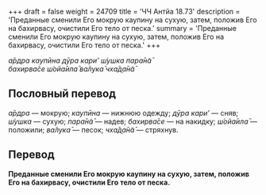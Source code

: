 +++
draft = false
weight = 24709
title = 'ЧЧ Антйа 18.73'
description = 'Преданные сменили Его мокрую каупину на сухую, затем, положив Его на бахирвасу, очистили Его тело от песка.'
summary = 'Преданные сменили Его мокрую каупину на сухую, затем, положив Его на бахирвасу, очистили Его тело от песка.'
+++

_а̄рдра каупӣна дӯра кари’ ш́ушка пара̄н̃а̄  
бахирва̄се ш́ойа̄ила̄ ва̄лука̄ чха̄д̣а̄н̃а̄_

## Пословный перевод

_а̄рдра_ — мокрую; _каупӣна_ — нижнюю одежду; _дӯра_ _кари’_ — сняв; _ш́ушка_ — сухую; _пара̄н̃а̄_ — надев; _бахирва̄се_ — на накидку; _ш́ойа̄ила̄_ — положили; _ва̄лука̄_ — песок; _чха̄д̣а̄н̃а̄_ — стряхнув.

## Перевод

**Преданные сменили Его мокрую каупину на сухую, затем, положив Его на бахирвасу, очистили Его тело от песка.**
